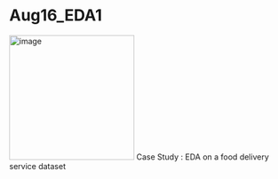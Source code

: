 # Aug16_EDA1
<img width="225" height="225" alt="image" src="https://github.com/user-attachments/assets/cebd9d69-4a00-4e54-ba5d-9584530aeebd" />
Case Study : EDA on a food delivery service dataset
